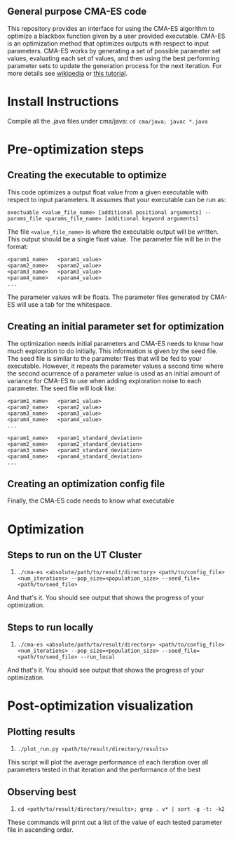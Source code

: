 ## General purpose CMA-ES code

This repository provides an interface for using the CMA-ES algorithm to optimize a blackbox function given by a user provided executable. CMA-ES is an optimization method that optimizes outputs with respect to input parameters. CMA-ES works by generating a set of possible parameter set values, evaluating each set of values, and then using the best performing parameter sets to update the generation process for the next iteration. For more details see [wikipedia](https://en.wikipedia.org/wiki/CMA-ES) or [this tutorial](https://arxiv.org/abs/1604.00772).

# Install Instructions

Compile all the .java files under cma/java: `cd cma/java; javac *.java`

# Pre-optimization steps

## Creating the executable to optimize

This code optimizes a output float value from a given executable with respect to input parameters. It assumes that your executable can be run as:

```exectuable <value_file_name> [additional positional arguments] --params_file <params_file_name> [additional keyword arguments]```

The file `<value_file_name>` is where the executable output will be written. This output should be a single float value. The parameter file will be in the format:

```
<param1_name>	<param1_value>
<param2_name>	<param2_value>
<param3_name>	<param3_value>
<param4_name>	<param4_value>
...
```

The parameter values will be floats. The parameter files generated by CMA-ES will use a tab for the whitespace.

## Creating an initial parameter set for optimization

The optimization needs initial parameters and CMA-ES needs to know how much exploration to do initially. This information is given by the seed file. The seed file is similar to the parameter files that will be fed to your executable. However, it repeats the parameter values a second time where the second ocurrence of a parameter value is used as an initial amount of variance for CMA-ES to use when adding exploration noise to each parameter. The seed file will look like:

```
<param1_name>	<param1_value>
<param2_name>	<param2_value>
<param3_name>	<param3_value>
<param4_name>	<param4_value>
...

<param1_name>	<param1_standard_deviation>
<param2_name>	<param2_standard_deviation>
<param3_name>	<param3_standard_deviation>
<param4_name>	<param4_standard_deviation>
...
```

## Creating an optimization config file

Finally, the CMA-ES code needs to know what executable

# Optimization

## Steps to run on the UT Cluster

1. `./cma-es <absolute/path/to/result/directory> <path/to/config_file> <num_iterations> --pop_size=<population_size> --seed_file=<path/to/seed_file>`

And that's it. You should see output that shows the progress of your optimization.

## Steps to run locally

1. `./cma-es <absolute/path/to/result/directory> <path/to/config_file> <num_iterations> --pop_size=<population_size> --seed_file=<path/to/seed_file> --run_local`

And that's it. You should see output that shows the progress of your optimization.


# Post-optimization visualization

## Plotting results

1. `./plot_run.py <path/to/result/directory/results>`

This script will plot the average performance of each iteration over all parameters tested in that iteration and the performance of the best 

## Observing best

1. `cd <path/to/result/directory/results>; grep . v* | sort -g -t: -k2`

These commands will print out a list of the value of each tested parameter file in ascending order.
